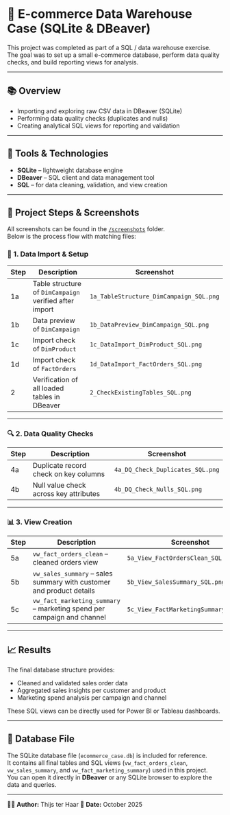 # 🛒 E-commerce Data Warehouse Case (SQLite & DBeaver)

This project was completed as part of a SQL / data warehouse exercise.  
The goal was to set up a small e-commerce database, perform data quality checks, and build reporting views for analysis.

---

## 📚 Overview

- Importing and exploring raw CSV data in DBeaver (SQLite)
- Performing data quality checks (duplicates and nulls)
- Creating analytical SQL views for reporting and validation

---

## 🧠 Tools & Technologies

- **SQLite** – lightweight database engine  
- **DBeaver** – SQL client and data management tool  
- **SQL** – for data cleaning, validation, and view creation  

---

## 🧩 Project Steps & Screenshots

All screenshots can be found in the [`/screenshots`](./screenshots) folder.  
Below is the process flow with matching files:

### 🧱 1. Data Import & Setup
| Step | Description | Screenshot |
|------|--------------|-------------|
| 1a | Table structure of `DimCampaign` verified after import | `1a_TableStructure_DimCampaign_SQL.png` |
| 1b | Data preview of `DimCampaign` | `1b_DataPreview_DimCampaign_SQL.png` |
| 1c | Import check of `DimProduct` | `1c_DataImport_DimProduct_SQL.png` |
| 1d | Import check of `FactOrders` | `1d_DataImport_FactOrders_SQL.png` |
| 2 | Verification of all loaded tables in DBeaver | `2_CheckExistingTables_SQL.png` |

---

### 🔍 2. Data Quality Checks
| Step | Description | Screenshot |
|------|--------------|-------------|
| 4a | Duplicate record check on key columns | `4a_DQ_Check_Duplicates_SQL.png` |
| 4b | Null value check across key attributes | `4b_DQ_Check_Nulls_SQL.png` |

---

### 📊 3. View Creation
| Step | Description | Screenshot |
|------|--------------|-------------|
| 5a | `vw_fact_orders_clean` – cleaned orders view | `5a_View_FactOrdersClean_SQL.png` |
| 5b | `vw_sales_summary` – sales summary with customer and product details | `5b_View_SalesSummary_SQL.png` |
| 5c | `vw_fact_marketing_summary` – marketing spend per campaign and channel | `5c_View_FactMarketingSummary_SQL.png` |

---

## 📈 Results

The final database structure provides:
- Cleaned and validated sales order data  
- Aggregated sales insights per customer and product  
- Marketing spend analysis per campaign and channel  

These SQL views can be directly used for Power BI or Tableau dashboards.

---

## 💾 Database File

The SQLite database file (`ecommerce_case.db`) is included for reference.  
It contains all final tables and SQL views (`vw_fact_orders_clean`, `vw_sales_summary`, and `vw_fact_marketing_summary`) used in this project.  
You can open it directly in **DBeaver** or any SQLite browser to explore the data and queries.

---

🧑‍💻 **Author:** Thijs ter Haar
📅 **Date:** October 2025
